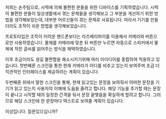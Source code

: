 저희는 손주팀으로, 시력에 의해 불편한 분들을 위한 디바이스를 기획하였습니다. 시력이 불편한 분들이 일상생활에서 겪는 문제들을 생각해보고 그 부분을 개선하기 위한 방법을 생각해보았는데, 대부분 어르신들이 겪는 문제로 사료됩니다. 따라서 기기를 만들더라도 조작이 쉬운 방법을 생각해보았습니다.  

프로토타입은 조작이 어려운 핸드폰보다는 라즈베리파이를 이용해서 카메라와 버튼으로만 사용하였습니다. 물체를 카메라에 맞춘 뒤 버튼만 누르면 자동으로 스피커에서 물체에 적힌 글씨를 읽어주는 방식을 채택하였습니다. 

이후 조금이라도 생길 불편함을 해소시키기위해 여러 아이디어를 종합하여 적용하고 있습니다. 첫번째론 스크린을 통한 현재 카메라가 어디를 비추고 있는지 보여주며 조금 더 직관적인 인터페이스를 제공하려는 계획이 있습니다.  

두번째론 위에서 말한 스크린을 통해, 현재 읽고있는 문장을 보여줘서 어떠한 문장을 기기가 읽고 있는지 사용자의 이해에 도움을 줄려고 합니다. 해당 기능을 추가할 때는 문장이 끝나고 시작할 때의 일정한 간격을 둬서 문장 끝맺음을 확실하게 할려고 합니다. 그러므로 해당 스크린에 한 문장마다 텍스트로 보여줄 계획이 있습니다.

이상입니다. 질문있으십니까?